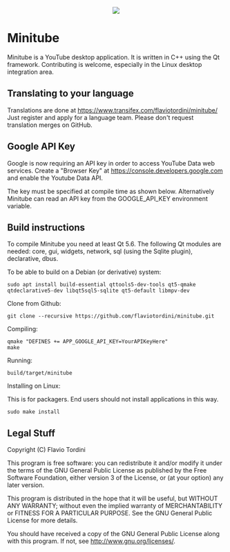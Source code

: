 <p align="center">
<img src="https://flavio.tordini.org/files/products/minitube.png">
</p>

# Minitube
Minitube is a YouTube desktop application. It is written in C++ using the Qt framework. Contributing is welcome, especially in the Linux desktop integration area.

## Translating to your language
Translations are done at https://www.transifex.com/flaviotordini/minitube/
Just register and apply for a language team. Please don't request translation merges on GitHub.

## Google API Key
Google is now requiring an API key in order to access YouTube Data web services.
Create a "Browser Key" at https://console.developers.google.com and enable the Youtube Data API.

The key must be specified at compile time as shown below.
Alternatively Minitube can read an API key from the GOOGLE_API_KEY environment variable.

## Build instructions
To compile Minitube you need at least Qt 5.6. The following Qt modules are needed: core, gui, widgets, network, sql (using the Sqlite plugin), declarative, dbus.

To be able to build on a Debian (or derivative) system:

    sudo apt install build-essential qttools5-dev-tools qt5-qmake  qtdeclarative5-dev libqt5sql5-sqlite qt5-default libmpv-dev

Clone from Github:

    git clone --recursive https://github.com/flaviotordini/minitube.git

Compiling:

    qmake "DEFINES += APP_GOOGLE_API_KEY=YourAPIKeyHere"
    make

Running:

    build/target/minitube

Installing on Linux:

This is for packagers. End users should not install applications in this way.

    sudo make install

## Legal Stuff
Copyright (C) Flavio Tordini

This program is free software: you can redistribute it and/or modify
it under the terms of the GNU General Public License as published by
the Free Software Foundation, either version 3 of the License, or
(at your option) any later version.

This program is distributed in the hope that it will be useful,
but WITHOUT ANY WARRANTY; without even the implied warranty of
MERCHANTABILITY or FITNESS FOR A PARTICULAR PURPOSE.  See the
GNU General Public License for more details.

You should have received a copy of the GNU General Public License
along with this program.  If not, see <http://www.gnu.org/licenses/>.
